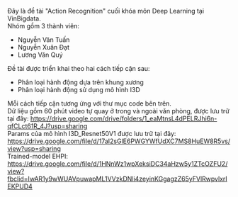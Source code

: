 Đây là đề tài "Action Recognition" cuối khóa môn Deep Learning tại VinBigdata.<br>
Nhóm gồm 3 thành viên:<br>
- Nguyễn Văn Tuấn<br>
- Nguyễn Xuân Đạt<br>
- Lương Văn Quý<br>

Đề tài được triển khai theo hai cách tiếp cận sau:<br>
- Phân loại hành động dựa trên khung xương<br>
- Phân loại hành động sử dụng mô hình I3D<br>

Mỗi cách tiếp cận tương ứng với thư mục code bên trên.<br>
Dữ liệu gồm 60 phút video tự quay ở trong và ngoài văn phòng, được lưu trữ tại đây: https://drive.google.com/drive/folders/1_eaMtnsL4dPELRJhi6n-qfCLct61R_4J?usp=sharing <br>
Params của mô hình I3D_Resnet50V1 được lưu trữ tại đây: https://drive.google.com/file/d/17aI2sGlE6PWGYWfUdXC7MS8HuEW8R5vs/view?usp=sharing <br>
Trained-model EHPI: https://drive.google.com/file/d/1HNnWz1wpXeksiDC34aHzw5y1ZTcOZFU2/view?fbclid=IwAR1y9wWUAVpuwapML1VVzkDNli4zeyinKGgagzZ65yFVlRwpvlxrIEKPUD4
